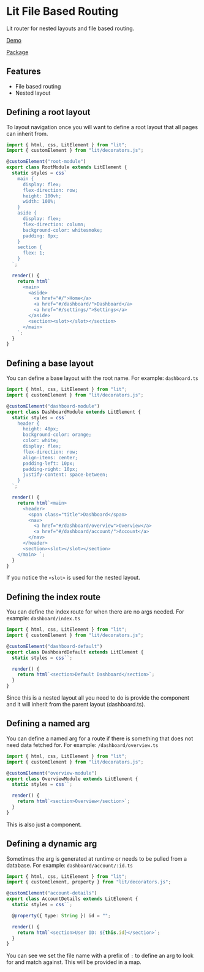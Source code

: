 # Lit File Based Routing

Lit router for nested layouts and file based routing.

[Demo](https://rodydavis.github.io/lit-file-based-routing/)

[Package](/lit-file-router/)

## Features

- File based routing
- Nested layout

## Defining a root layout

To layout navigation once you will want to define a root layout that all pages can inherit from.

```js
import { html, css, LitElement } from "lit";
import { customElement } from "lit/decorators.js";

@customElement("root-module")
export class RootModule extends LitElement {
  static styles = css`
    main {
      display: flex;
      flex-direction: row;
      height: 100vh;
      width: 100%;
    }
    aside {
      display: flex;
      flex-direction: column;
      background-color: whitesmoke;
      padding: 8px;
    }
    section {
      flex: 1;
    }
  `;

  render() {
    return html`
      <main>
        <aside>
          <a href="#/">Home</a>
          <a href="#/dashboard/">Dashboard</a>
          <a href="#/settings/">Settings</a>
        </aside>
        <section><slot></slot></section>
      </main>
    `;
  }
}

```

## Defining a base layout

You can define a base layout with the root name. For example: `dashboard.ts`

```ts
import { html, css, LitElement } from "lit";
import { customElement } from "lit/decorators.js";

@customElement("dashboard-module")
export class DashboardModule extends LitElement {
  static styles = css`
    header {
      height: 40px;
      background-color: orange;
      color: white;
      display: flex;
      flex-direction: row;
      align-items: center;
      padding-left: 10px;
      padding-right: 10px;
      justify-content: space-between;
    }
  `;

  render() {
    return html`<main>
      <header>
        <span class="title">Dashboard</span>
        <nav>
          <a href="#/dashboard/overview">Overview</a>
          <a href="#/dashboard/account/">Account</a>
        </nav>
      </header>
      <section><slot></slot></section>
    </main> `;
  }
}

```

If you notice the `<slot>` is used for the nested layout. 

## Defining the index route

You can define the index route for when there are no args needed. For example: `dashboard/index.ts`

```ts
import { html, css, LitElement } from "lit";
import { customElement } from "lit/decorators.js";

@customElement("dashboard-default")
export class DashboardDefault extends LitElement {
  static styles = css``;

  render() {
    return html`<section>Default Dashboard</section>`;
  }
}

```

Since this is a nested layout all you need to do is provide the component and it will inherit from the parent layout (dashboard.ts).

## Defining a named arg

You can define a named arg for a route if there is something that does not need data fetched for. For example: `/dashboard/overview.ts`

```ts
import { html, css, LitElement } from "lit";
import { customElement } from "lit/decorators.js";

@customElement("overview-module")
export class OverviewModule extends LitElement {
  static styles = css``;

  render() {
    return html`<section>Overview</section>`;
  }
}

```

This is also just a component.

## Defining a dynamic arg

Sometimes the arg is generated at runtime or needs to be pulled from a database. For example: `dashboard/account/:id.ts`

```ts
import { html, css, LitElement } from "lit";
import { customElement, property } from "lit/decorators.js";

@customElement("account-details")
export class AccountDetails extends LitElement {
  static styles = css``;

  @property({ type: String }) id = "";

  render() {
    return html`<section>User ID: ${this.id}</section>`;
  }
}

```

You can see we set the file name with a prefix of `:` to define an arg to look for and match against. This will be provided in a map.
